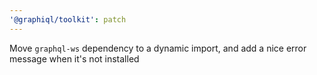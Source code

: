 ```yaml
---
'@graphiql/toolkit': patch
---
```


Move `graphql-ws` dependency to a dynamic import, and add a nice error message when it's not installed
